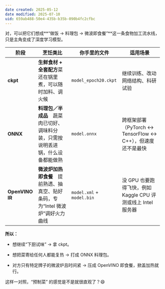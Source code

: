```yaml
---
date created: 2025-05-12
date modified: 2025-07-10
uid: 659ab488-50e4-435b-b35b-090b4fc2cfbc
---
```


对，可以把它们想成**“做饭 → 料理包 → 微波即食餐”**这一条食物加工流水线，只是主角变成了深度学习模型。

|阶段|烹饪类比|你手里的文件|适用场景|
|---|---|---|---|
|**ckpt**|**生鲜食材 + 全套配方**菜还在锅里煮，可以随时加料、调火候|`model_epoch20.ckpt`|继续训练、改动网络结构、科研试验|
|**ONNX**|**料理包／半成品** 蔬菜肉已切好、调味料分装，只需按说明丢进锅，什么设备都能做熟|`model.onnx`|跨框架部署（PyTorch ↔ TensorFlow ↔ C++），但速度还不是最快|
|**OpenVINO IR**|**微波炉加热即食餐** 提前熟透、抽真空、贴好条码，专为“Intel 微波炉”调好火力曲线|`model.xml` + `model.bin`|没 GPU 也要跑得飞快，例如 Kaggle CPU 评测或线上 Intel 服务器|

**所以：**

- 想继续“下厨试味” → 拿 ckpt。
    
- 想把菜寄给任何人都能复热 → 打成 ONNX 料理包。
    
- 对方只有特定牌子的微波炉且时间紧 → 压成 OpenVINO 即食餐，掀盖加热就行。
    

这样一对照，“预制菜” 的感觉是不是就很直观了？😄
